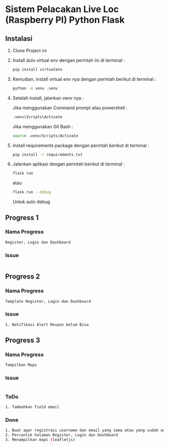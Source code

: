 # Sistem Pelacakan Live Loc (Raspberry PI) Python Flask

## Instalasi

1. Clone Project ini
2. Install dulu virtual env dengan perintah ini di terminal :

   ```sh
   pip install virtualenv
   ```

3. Kemudian, install virtual env nya dengan perintah berikut di terminal :

   ```sh
   python -m venv .venv
   ```

4. Setelah install, jalankan venv nya :

   Jika menggunakan Command prompt atau powershell :

   ```sh
   .venv\Scripts\Activate
   ```

   Jika menggunakan Git Bash :

   ```sh
   source .venv/Scripts/Activate
   ```

5. Install requirements package dengan perintah berikut di terminal :

   ```sh
   pip install -r requirements.txt
   ```

6. Jalankan aplikasi dengan perintah berikut di terminal :

   ```sh
   flask run
   ```

   atau

   ```sh
   flask run --debug
   ```

   Untuk auto debug

## Progress 1

### Nama Progress

```sh
Register, Login dan Dashboard
```

### Issue

```sh

```

## Progress 2

### Nama Progress

```sh
Template Register, Login dan Dashboard
```

### Issue

```sh
1. Notifikasi Alert Respon belum Bisa
```

## Progress 3

### Nama Progress

```sh
Tampilkan Maps
```

### Issue

```sh

```

### ToDo

```sh
1. Tambahkan field email
```

### Done

```sh
1. Buat agar registrasi username dan email yang sama atau yang sudah ada, tidak akan bisa register
2. Percantik halaman Register, Login dan Dashboard
3. Menampilkan maps (leafletjs)
```
